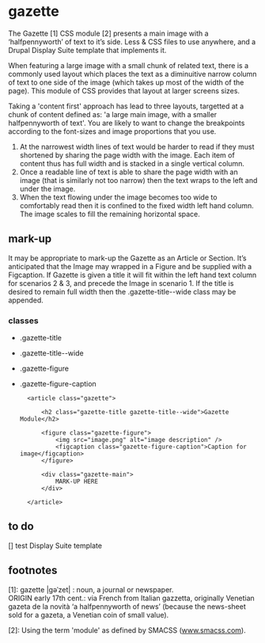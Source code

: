 gazette
=======

The Gazette [1] CSS module [2] presents a main image with a ‘halfpennyworth’ of text to it’s side.  Less &amp; CSS files to use anywhere, and a Drupal Display Suite template that implements it.

When featuring a large image with a small chunk of related text, there is a commonly used layout which places the text as a diminuitive narrow column of text to one side of the image (which takes up most of the width of the page).  This module of CSS provides that layout at larger screens sizes.

Taking a 'content first' approach has lead to three layouts, targetted at a chunk of content defined as: 'a large main image, with a smaller halfpennyworth of text'.  You are likely to want to change the breakpoints according to the font-sizes and image proportions that you use.

1. At the narrowest width lines of text would be harder to read if they must shortened by sharing the page width with the image. Each item of content thus has full width and is stacked in a single vertical column.
2. Once a readable line of text is able to share the page width with an image (that is similarly not too narrow) then the text wraps to the left and under the image.
3. When the text flowing under the image becomes too wide to comfortably read then it is confined to the fixed width left hand column. The image scales to fill the remaining horizontal space.

## mark-up
It may be appropriate to mark-up the Gazette as an Article or Section.  It’s anticipated that the Image may wrapped in a Figure and be supplied with a Figcaption.  If Gazette is given a title it will fit within the left hand text column for scenarios 2 &amp; 3, and precede the Image in scenario 1. If the title is desired to remain full width then the .gazette-title--wide class may be appended.
### classes
* .gazette-title
* .gazette-title--wide
* .gazette-figure
* .gazette-figure-caption

		<article class="gazette">

			<h2 class="gazette-title gazette-title--wide">Gazette Module</h2>
			
			<figure class="gazette-figure">
				<img src="image.png" alt="image description" />
				<figcaption class="gazette-figure-caption">Caption for image</figcaption>
			</figure>
			
			<div class="gazette-main">		
				MARK-UP HERE
			</div>
				
		</article>


## to do
[] test Display Suite template


## footnotes
[1]: gazette |gəˈzet| : noun, a journal or newspaper.  
ORIGIN early 17th cent.: via French from Italian gazzetta, originally Venetian gazeta de la novità ‘a halfpennyworth of news’ (because the news-sheet sold for a gazeta, a Venetian coin of small value).

[2]: Using the term 'module' as defined by SMACSS (www.smacss.com).
